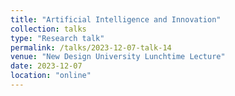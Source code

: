 ```yaml
---
title: "Artificial Intelligence and Innovation"
collection: talks
type: "Research talk"
permalink: /talks/2023-12-07-talk-14
venue: "New Design University Lunchtime Lecture"
date: 2023-12-07
location: "online"
---
```

